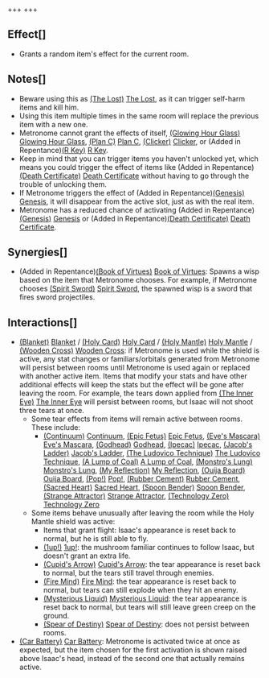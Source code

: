 +++
+++

Effect[]
--------


* Grants a random item's effect for the current room.


Notes[]
-------


* Beware using this as  [(The Lost)](/wiki/The_Lost "The Lost") [The Lost](/wiki/The_Lost "The Lost"), as it can trigger self-harm items and kill him.
* Using this item multiple times in the same room will replace the previous item with a new one.
* Metronome cannot grant the effects of itself, [(Glowing Hour Glass)](/wiki/Glowing_Hour_Glass "Glowing Hour Glass") [Glowing Hour Glass](/wiki/Glowing_Hour_Glass "Glowing Hour Glass"), [(Plan C)](/wiki/Plan_C "Plan C") [Plan C](/wiki/Plan_C "Plan C"), [(Clicker)](/wiki/Clicker "Clicker") [Clicker](/wiki/Clicker "Clicker"), or (Added in Repentance)[(R Key)](/wiki/R_Key "R Key") [R Key](/wiki/R_Key "R Key").
* Keep in mind that you can trigger items you haven't unlocked yet, which means you could trigger the effect of items like (Added in Repentance)[(Death Certificate)](/wiki/Death_Certificate "Death Certificate") [Death Certificate](/wiki/Death_Certificate "Death Certificate") without having to go through the trouble of unlocking them.
* If Metronome triggers the effect of (Added in Repentance)[(Genesis)](/wiki/Genesis "Genesis") [Genesis](/wiki/Genesis "Genesis"), it will disappear from the active slot, just as with the real item.
* Metronome has a reduced chance of activating (Added in Repentance)[(Genesis)](/wiki/Genesis "Genesis") [Genesis](/wiki/Genesis "Genesis") or (Added in Repentance)[(Death Certificate)](/wiki/Death_Certificate "Death Certificate") [Death Certificate](/wiki/Death_Certificate "Death Certificate").


Synergies[]
-----------


* (Added in Repentance)[(Book of Virtues)](/wiki/Book_of_Virtues "Book of Virtues") [Book of Virtues](/wiki/Book_of_Virtues "Book of Virtues"): Spawns a wisp based on the item that Metronome chooses. For example, if Metronome chooses [(Spirit Sword)](/wiki/Spirit_Sword "Spirit Sword") [Spirit Sword](/wiki/Spirit_Sword "Spirit Sword"), the spawned wisp is a sword that fires sword projectiles.


Interactions[]
--------------


* [(Blanket)](/wiki/Blanket "Blanket") [Blanket](/wiki/Blanket "Blanket") / [(Holy Card)](/wiki/Holy_Card "Holy Card") [Holy Card](/wiki/Holy_Card "Holy Card") / [(Holy Mantle)](/wiki/Holy_Mantle "Holy Mantle") [Holy Mantle](/wiki/Holy_Mantle "Holy Mantle") / [(Wooden Cross)](/wiki/Wooden_Cross "Wooden Cross") [Wooden Cross](/wiki/Wooden_Cross "Wooden Cross"): if Metronome is used while the shield is active, any stat changes or familiars/orbitals generated from Metronome will persist between rooms until Metronome is used again or replaced with another active item. Items that modify your stats and have other additional effects will keep the stats but the effect will be gone after leaving the room. For example, the tears down applied from [(The Inner Eye)](/wiki/The_Inner_Eye "The Inner Eye") [The Inner Eye](/wiki/The_Inner_Eye "The Inner Eye") will persist between rooms, but Isaac will not shoot three tears at once.
	+ Some tear effects from items will remain active between rooms. These include:
		- [(Continuum)](/wiki/Continuum "Continuum") [Continuum](/wiki/Continuum "Continuum"), [(Epic Fetus)](/wiki/Epic_Fetus "Epic Fetus") [Epic Fetus](/wiki/Epic_Fetus "Epic Fetus"), [(Eve's Mascara)](/wiki/Eve%27s_Mascara "Eve's Mascara") [Eve's Mascara](/wiki/Eve%27s_Mascara "Eve's Mascara"), [(Godhead)](/wiki/Godhead "Godhead") [Godhead](/wiki/Godhead "Godhead"), [(Ipecac)](/wiki/Ipecac "Ipecac") [Ipecac](/wiki/Ipecac "Ipecac"), [(Jacob's Ladder)](/wiki/Jacob%27s_Ladder "Jacob's Ladder") [Jacob's Ladder](/wiki/Jacob%27s_Ladder "Jacob's Ladder"), [(The Ludovico Technique)](/wiki/The_Ludovico_Technique "The Ludovico Technique") [The Ludovico Technique](/wiki/The_Ludovico_Technique "The Ludovico Technique"), [(A Lump of Coal)](/wiki/A_Lump_of_Coal "A Lump of Coal") [A Lump of Coal](/wiki/A_Lump_of_Coal "A Lump of Coal"), [(Monstro's Lung)](/wiki/Monstro%27s_Lung "Monstro's Lung") [Monstro's Lung](/wiki/Monstro%27s_Lung "Monstro's Lung"), [(My Reflection)](/wiki/My_Reflection "My Reflection") [My Reflection](/wiki/My_Reflection "My Reflection"), [(Ouija Board)](/wiki/Ouija_Board "Ouija Board") [Ouija Board](/wiki/Ouija_Board "Ouija Board"), [(Pop!)](/wiki/Pop! "Pop!") [Pop!](/wiki/Pop! "Pop!"), [(Rubber Cement)](/wiki/Rubber_Cement "Rubber Cement") [Rubber Cement](/wiki/Rubber_Cement "Rubber Cement"), [(Sacred Heart)](/wiki/Sacred_Heart "Sacred Heart") [Sacred Heart](/wiki/Sacred_Heart "Sacred Heart"), [(Spoon Bender)](/wiki/Spoon_Bender "Spoon Bender") [Spoon Bender](/wiki/Spoon_Bender "Spoon Bender"), [(Strange Attractor)](/wiki/Strange_Attractor "Strange Attractor") [Strange Attractor](/wiki/Strange_Attractor "Strange Attractor"), [(Technology Zero)](/wiki/Technology_Zero "Technology Zero") [Technology Zero](/wiki/Technology_Zero "Technology Zero")
	+ Some items behave unusually after leaving the room while the Holy Mantle shield was active:
		- Items that grant flight: Isaac's appearance is reset back to normal, but he is still able to fly.
		- [(1up!)](/wiki/1up! "1up!") [1up!](/wiki/1up! "1up!"): the mushroom familiar continues to follow Isaac, but doesn't grant an extra life.
		- [(Cupid's Arrow)](/wiki/Cupid%27s_Arrow "Cupid's Arrow") [Cupid's Arrow](/wiki/Cupid%27s_Arrow "Cupid's Arrow"): the tear appearance is reset back to normal, but the tears still travel through enemies.
		- [(Fire Mind)](/wiki/Fire_Mind "Fire Mind") [Fire Mind](/wiki/Fire_Mind "Fire Mind"): the tear appearance is reset back to normal, but tears can still explode when they hit an enemy.
		- [(Mysterious Liquid)](/wiki/Mysterious_Liquid "Mysterious Liquid") [Mysterious Liquid](/wiki/Mysterious_Liquid "Mysterious Liquid"): the tear appearance is reset back to normal, but tears will still leave green creep on the ground.
		- [(Spear of Destiny)](/wiki/Spear_of_Destiny "Spear of Destiny") [Spear of Destiny](/wiki/Spear_of_Destiny "Spear of Destiny"): does not persist between rooms.
* [(Car Battery)](/wiki/Car_Battery "Car Battery") [Car Battery](/wiki/Car_Battery "Car Battery"): Metronome is activated twice at once as expected, but the item chosen for the first activation is shown raised above Isaac's head, instead of the second one that actually remains active.


